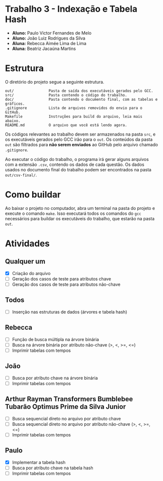 # Trabalho 3 - Indexação e Tabela Hash

- **Aluno:** Paulo Victor Fernandes de Melo
- **Aluno:** João Luiz Rodrigues da Silva
- **Aluna:** Rebecca Aimée Lima de Lima
- **Aluna:** Beatriz Jacaúna Martins

# Estrutura

O diretório do projeto segue a seguinte estrutura.

```
out/                Pasta de saída dos executáveis gerados pelo GCC.
src/                Pasta contendo o código do trabalho.
doc/                Pasta contendo o documento final, com as tabelas e gráficos.
.gitignore          Lista de arquivos removidos do envio para o GitHub.
Makefile            Instruções para build do arquivo, leia mais abaixo.
README.md           O arquivo que você está lendo agora.
```

Os códigos relevantes ao trabalho devem ser armazenados na pasta `src`, e os executáveis gerados pelo GCC irão para o `out`. Os conteúdos da pasta `out` são filtrados para **não serem enviados** ao GitHub pelo arquivo chamado `.gitignore`.

Ao executar o código do trabalho, o programa irá gerar alguns arquivos com a extensão `.csv`, contendo os dados de cada questão. Os dados usados no documento final do trabalho podem ser encontrados na pasta `out/csv-final/`.

# Como buildar

Ao baixar o projeto no computador, abra um terminal na pasta do projeto e execute o comando `make`. Isso executará todos os comandos do `gcc` necessários para buildar os executáveis do trabalho, que estarão na pasta `out`.

# Atividades

## Qualquer um
- [x] Criação do arquivo
- [ ] Geração dos casos de teste para atributos chave
- [ ] Geração dos casos de teste para atributos não-chave

## Todos
- [ ] Inserção nas estruturas de dados (árvores e tabela hash)

## Rebecca
- [ ] Função de busca múltipla na árvore binária
- [ ] Busca na árvore binária por atributo não-chave (>, <, >=, <=)
- [ ] Imprimir tabelas com tempos

## João
- [ ] Busca por atributo chave na árvore binária
- [ ] Imprimir tabelas com tempos

## Arthur Rayman Transformers Bumblebee Tubarão Optimus Prime da Silva Junior
- [ ] Busca sequencial direto no arquivo por atributo chave
- [ ] Busca sequencial direto no arquivo por atributo não-chave (>, <, >=, <=)
- [ ] Imprimir tabelas com tempos

## Paulo
- [x] Implementar a tabela hash
- [ ] Busca por atributo chave na tabela hash
- [ ] Imprimir tabelas com tempos
